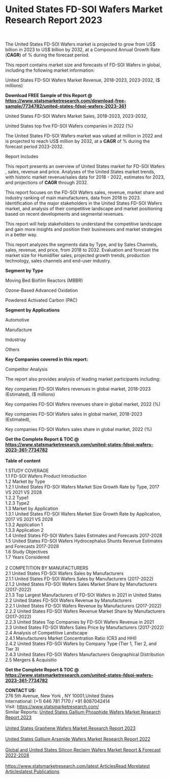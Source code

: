 <h1>United States FD-SOI Wafers Market Research Report 2023</h1><br/><p>The United States FD-SOI Wafers market is projected to grow from US$ billion in 2023 to US$ billion by 2032, at a Compound Annual Growth Rate (<strong>CAGR</strong>) of % during the forecast period.</p><p>This report contains market size and forecasts of FD-SOI Wafers in global, including the following market information:</p><p>United States FD-SOI Wafers Market Revenue, 2018-2023, 2023-2032, ($ millions)</p><p><strong>Download FREE Sample of this Report @ <a href="https://www.statsmarketresearch.com/download-free-sample/7734782/united-states-fdsoi-wafers-2023-361">https://www.statsmarketresearch.com/download-free-sample/7734782/united-states-fdsoi-wafers-2023-361</a></strong></p><p>United States FD-SOI Wafers Market Sales, 2018-2023, 2023-2032,</p><p>United States top five FD-SOI Wafers companies in 2022 (%)</p><p>The United States FD-SOI Wafers market was valued at million in 2022 and is projected to reach US$ million by 2032, at a <strong>CAGR</strong> of % during the forecast period 2023-2032.</p><p>Report Includes</p><p>This report presents an overview of United States market for FD-SOI Wafers , sales, revenue and price. Analyses of the United States market trends, with historic market revenue/sales data for 2018 - 2022, estimates for 2023, and projections of <strong>CAGR</strong> through 2032.</p><p>This report focuses on the FD-SOI Wafers sales, revenue, market share and industry ranking of main manufacturers, data from 2018 to 2023. Identification of the major stakeholders in the United States FD-SOI Wafers market, and analysis of their competitive landscape and market positioning based on recent developments and segmental revenues.</p><p>This report will help stakeholders to understand the competitive landscape and gain more insights and position their businesses and market strategies in a better way.</p><p>This report analyzes the segments data by Type, and by Sales Channels, sales, revenue, and price, from 2018 to 2032. Evaluation and forecast the market size for Humidifier sales, projected growth trends, production technology, sales channels and end-user industry.</p><p><strong>Segment by Type</strong></p><p>Moving Bed Biofilm Reactors (MBBR)</p><p>Ozone-Based Advanced Oxidation</p><p>Powdered Activated Carbon (PAC)</p><p><strong> Segment <strong><strong>by Applications</strong></strong></strong></p><p>Automotive</p><p>Manufacture</p><p>Industriay</p><p>Others</p><p><strong>Key Companies covered in this report:</strong></p><p>Competitor Analysis</p><p>The report also provides analysis of leading market participants including:</p><p>Key companies FD-SOI Wafers revenues in global market, 2018-2023 (Estimated), ($ millions)</p><p>Key companies FD-SOI Wafers revenues share in global market, 2022 (%)</p><p>Key companies FD-SOI Wafers sales in global market, 2018-2023 (Estimated),</p><p>Key companies FD-SOI Wafers sales share in global market, 2022 (%)</p><div><b>Get the Complete Report & TOC @ <a href="https://www.statsmarketresearch.com/united-states-fdsoi-wafers-2023-361-7734782">https://www.statsmarketresearch.com/united-states-fdsoi-wafers-2023-361-7734782</a></b></div><br><b>Table of content</b><p>1 STUDY COVERAGE<br />1.1 FD-SOI Wafers Product Introduction<br />1.2 Market by Type<br />1.2.1 United States FD-SOI Wafers Market Size Growth Rate by Type, 2017 VS 2021 VS 2028<br />1.2.2 Type1<br />1.2.3 Type2<br />1.3 Market by Application<br />1.3.1 United States FD-SOI Wafers Market Size Growth Rate by Application, 2017 VS 2021 VS 2028<br />1.3.2 Application 1<br />1.3.3 Application 2<br />1.4 United States FD-SOI Wafers Sales Estimates and Forecasts 2017-2028<br />1.5 United States FD-SOI Wafers Hydrocephalus Shunts Revenue Estimates and Forecasts 2017-2028<br />1.6 Study Objectives<br />1.7 Years Considered<br /><br />2 COMPETITION BY MANUFACTURERS<br />2.1 United States FD-SOI Wafers Sales by Manufacturers<br />2.1.1 United States FD-SOI Wafers Sales by Manufacturers (2017-2022)<br />2.1.2 United States FD-SOI Wafers Sales Market Share by Manufacturers (2017-2022)<br />2.1.3 Top Largest Manufacturers of FD-SOI Wafers in 2021 in United States<br />2.2 United States FD-SOI Wafers Revenue by Manufacturers<br />2.2.1 United States FD-SOI Wafers Revenue by Manufacturers (2017-2022)<br />2.2.2 United States FD-SOI Wafers Revenue Market Share by Manufacturers (2017-2022)<br />2.2.3 United States Top Companies by FD-SOI Wafers Revenue in 2021<br />2.3 United States FD-SOI Wafers Sales Price by Manufacturers (2017-2022)<br />2.4 Analysis of Competitive Landscape<br />2.4.1 Manufacturers Market Concentration Ratio (CR3 and HHI)<br />2.4.2 United States FD-SOI Wafers by Company Type (Tier 1, Tier 2, and Tier 3)<br />2.4.3 United States FD-SOI Wafers Manufacturers Geographical Distribution<br />2.5 Mergers & Acquisitio<br><div><b>Get the Complete Report & TOC @ <a href="https://www.statsmarketresearch.com/united-states-fdsoi-wafers-2023-361-7734782">https://www.statsmarketresearch.com/united-states-fdsoi-wafers-2023-361-7734782</a></b></div></p> <b>CONTACT US:</b><br>276 5th Avenue, New York , NY 10001,United States<br>International: (+1) 646 781 7170 / +91 8087042414<br>Visit: <a href="https://www.statsmarketresearch.com/">https://www.statsmarketresearch.com/</a><br>Similar Reports: <a href="https://www.statsmarketresearch.com/united-states-fdsoi-wafers-2023-361-7734782">United States Gallium Phosphide Wafers Market Research Report 2023</a><br/><br/><a href="https://www.statsmarketresearch.com/united-states-fdsoi-wafers-2023-361-7734782">United States Graphene Wafers Market Research Report 2023</a><br/><br/><a href="https://www.statsmarketresearch.com/united-states-fdsoi-wafers-2023-361-7734782">United States Gallium Arsenide Wafers Market Research Report 2022</a><br/><br/><a href="https://www.statsmarketresearch.com/united-states-fdsoi-wafers-2023-361-7734782">Global and United States Silicon Reclaim Wafers Market Report & Forecast 2022-2028</a><br/><br/><a href="https://gyeongbokgung.com">https://www.statsmarketresearch.com/</a><a href="https://hallyeomaritime.com">latest Articles</a><a href="https://jingwansa.com">Read More</a><a href=https://nguoiviet.jp/">latest Articles</a><a href="https://www.intelmarketresearch.com/">latest Publications</a>
